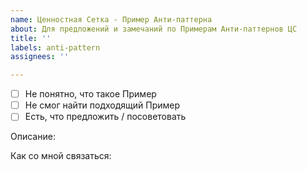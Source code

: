 ```yaml
---
name: Ценностная Сетка - Пример Анти-паттерна
about: Для предложений и замечаний по Примерам Анти-паттернов ЦС
title: ''
labels: anti-pattern
assignees: ''

---
```


- [ ] Не понятно, что такое Пример
- [ ] Не смог найти подходящий Пример
- [ ] Есть, что предложить / посоветовать

Описание:


Как со мной связаться:
